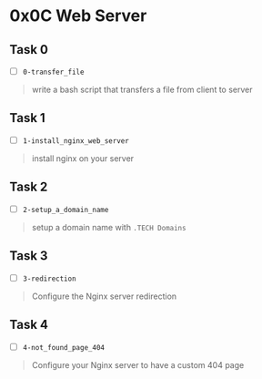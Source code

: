 # 0x0C Web Server

## Task 0
- [ ] `0-transfer_file`
> write a bash script that transfers a file from client to server

## Task 1
- [ ] `1-install_nginx_web_server`
> install nginx on your server

## Task 2
- [ ] `2-setup_a_domain_name`
> setup a domain name with `.TECH Domains`

## Task 3
- [ ] `3-redirection`
> Configure the Nginx server redirection

## Task 4
- [ ] `4-not_found_page_404`
> Configure your Nginx server to have a custom 404 page
